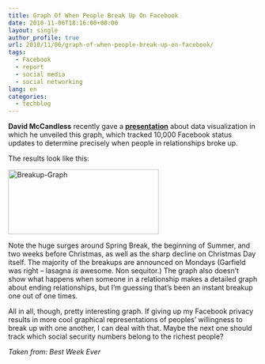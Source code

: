 ```yaml
---
title: Graph Of When People Break Up On Facebook
date: 2010-11-06T18:16:00+00:00
layout: single
author_profile: true
url: 2010/11/06/graph-of-when-people-break-up-on-facebook/
tags:
  - Facebook
  - report
  - social media
  - social networking
lang: en
categories: 
  - techblog
---
```

**David McCandless** recently gave a **[presentation](http://mathiasmikkelsen.com/2010/10/amazing-facts-about-facebook-and-breakups/)** about data visualization in which he unveiled this graph, which tracked 10,000 Facebook status updates to determine precisely when people in relationships broke up.

The results look like this:

[<img title="Breakup-Graph" border="0" alt="Breakup-Graph" src="http://lh3.ggpht.com/_vaUVXcmC3OI/TNWUhQTojQI/AAAAAAAADGI/ChpFWQSx-g0/Breakup-Graph_thumb.jpg?imgmax=800" width="304" height="131" />](http://lh6.ggpht.com/_vaUVXcmC3OI/TNWUf46p9bI/AAAAAAAADGE/_WJ8bTIPYZo/s1600-h/Breakup-Graph%5B2%5D.jpg)

Note the huge surges around Spring Break, the beginning of Summer, and two weeks before Christmas, as well as the sharp decline on Christmas Day itself. The majority of the breakups are announced on Mondays (Garfield was right – lasagna _is_ awesome. Non sequitor.) The graph also doesn’t show what happens when someone in a relationship makes a detailed graph about ending relationships, but I’m guessing that’s been an instant breakup one out of one times.

All in all, though, pretty interesting graph. If giving up my Facebook privacy results in more cool graphical representations of peoples’ willingness to break up with one another, I can deal with that. Maybe the next one should track which social security numbers belong to the richest people?

_Taken from: Best Week Ever_
